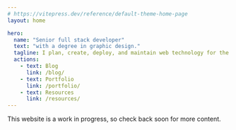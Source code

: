 ```yaml
---
# https://vitepress.dev/reference/default-theme-home-page
layout: home

hero:
  name: "Senior full stack developer"
  text: "with a degree in graphic design."
  tagline: I plan, create, deploy, and maintain web technology for the public and private sector.
  actions:
    - text: Blog
      link: /blog/
    - text: Portfolio
      link: /portfolio/
    - text: Resources
      link: /resources/
---
```


This website is a work in progress, so check back soon for more content.
